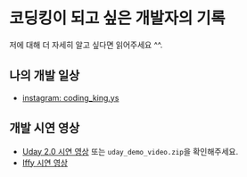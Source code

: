 # 코딩킹이 되고 싶은 개발자의 기록
저에 대해 더 자세히 알고 싶다면 읽어주세요 ^^.

## 나의 개발 일상
- [instagram: coding_king.ys](https://www.instagram.com/coding_king.ys/)

## 개발 시연 영상
- [Uday 2.0 시연 영상](https://www.instagram.com/p/CFP0vQUsJ5_/?igshid=1xfl0xs0zawbf) 또는 `uday_demo_video.zip`을 확인해주세요.
- [Iffy 시연 영상](https://projectintheclass.github.io/Iffy-iOSApplication/)
